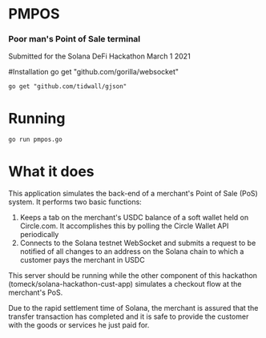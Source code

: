 # PMPOS
### Poor man's Point of Sale terminal
Submitted for the Solana DeFi Hackathon March 1 2021

#Installation
    go get "github.com/gorilla/websocket"

    go get "github.com/tidwall/gjson"

# Running
    go run pmpos.go

# What it does
This application simulates the back-end of a merchant's Point of Sale (PoS) system. 
It performs two basic functions:

1. Keeps a tab on the merchant's USDC balance of a soft wallet held on Circle.com.  It accomplishes this by polling the Circle Wallet API periodically
2. Connects to the Solana testnet WebSocket and submits a request to be notified of all changes to an address on the Solana chain to which a customer pays the merchant in USDC

This server should be running while the other component of this hackathon (tomeck/solana-hackathon-cust-app) simulates a checkout flow at the merchant's PoS.

Due to the rapid settlement time of Solana, the merchant is assured that the transfer transaction has completed and it is safe to provide the customer with the goods or services he just paid for.

